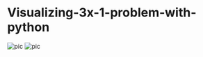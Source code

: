 # Visualizing-3x-1-problem-with-python
![pic](https://user-images.githubusercontent.com/79414726/187159253-f71cd713-33c0-4676-9b9d-27047b85a5cd.png)
![pic](https://user-images.githubusercontent.com/79414726/208478947-75b79cb4-1a12-4e97-b217-e3fa8ba8f7af.png)
